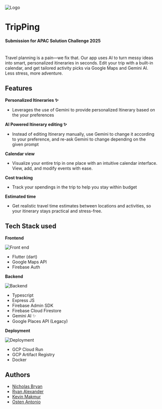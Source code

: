 
![Logo](https://res.cloudinary.com/startup-grind/image/upload/c_scale,w_2560/c_crop,h_640,w_2560,y_0.12_mul_h_sub_0.12_mul_640/c_crop,h_640,w_2560/c_fill,dpr_2.0,f_auto,g_center,q_auto:good/v1/gcs/platform-data-goog/event_banners/Screenshot%202025-03-25%204.49.20%20PM_ZV0cqFr.png)


**TripPing**
=
#### Submission for APAC Solution Challenge 2025
#

Travel planning is a pain—we fix that. Our app uses AI to turn messy ideas into smart, personalized itineraries in seconds. Edit your trip with a built-in calendar, and get tailored activity picks via Google Maps and Gemini AI. Less stress, more adventure.




## Features

**Personalized Itineraries ✨**

- Leverages the use of Gemini to provide personalized Itinerary based on the your preferences

**AI Powered Itinerary editing ✨**
- Instead of editing Itinerary manually, use Gemini to change it according to your preference, and re-ask Gemini to change depending on the given prompt

**Calendar view**
- Visualize your entire trip in one place with an intuitive calendar interface. View, add, and modify events with ease.

**Cost tracking**
- Track your spendings in the trip to help you stay within budget

**Estimated time**
- Get realistic travel time estimates between locations and activities, so your itinerary stays practical and stress-free.



  

  


## **Tech Stack used**

**Frontend**

![Front end](https://skillicons.dev/icons?i=flutter,dart,firebase)

- Flutter (dart)
- Google Maps API 
- Firebase Auth

**Backend**

![Backend](https://skillicons.dev/icons?i=ts,express,firebase)


- Typescript
- Express JS 
- Firebase Admin SDK
- Firebase Cloud Firestore
- Gemini AI ✨
- Google Places API (Legacy)

**Deployment** 

![Deployment](https://skillicons.dev/icons?i=gcp,docker)

- GCP Cloud Run
- GCP Artifact Registry
- Docker






## Authors

- [Nicholas Bryan](https://github.com/NichBry25)
- [Ryan Alexander](https://github.com/FaultyDuck)
- [Kevin Makmur](https://github.com/kevMkr)
- [Osten Antonio](https://www.github.com/osten-antonio)

